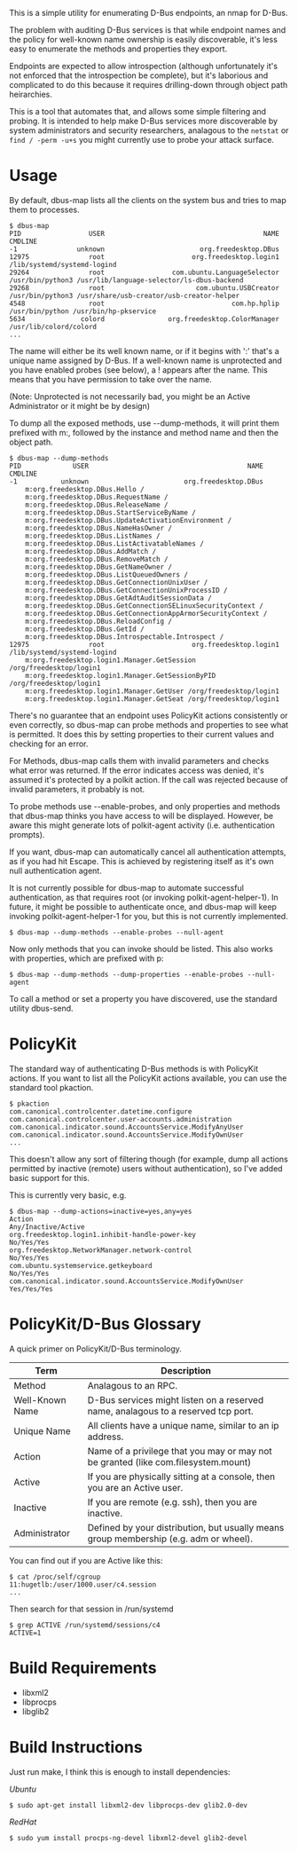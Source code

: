 This is a simple utility for enumerating D-Bus endpoints, an nmap for D-Bus.

The problem with auditing D-Bus services is that while endpoint names and the
policy for well-known name ownership is easily discoverable, it's less easy to
enumerate the methods and properties they export.

Endpoints are expected to allow introspection (although unfortunately it's not
enforced that the introspection be complete), but it's laborious and
complicated to do this because it requires drilling-down through object
path heirarchies.

This is a tool that automates that, and allows some simple filtering and
probing. It is intended to help make D-Bus services more discoverable by system
administrators and security researchers, analagous to the `netstat` or `find /
-perm -u+s` you might currently use to probe your attack surface.

# Usage

By default, dbus-map lists all the clients on the system bus and tries to map
them to processes.

```
$ dbus-map
PID                 USER                                        NAME                             CMDLINE
-1               unknown                        org.freedesktop.DBus                                    
12975               root                      org.freedesktop.login1         /lib/systemd/systemd-logind
29264               root                 com.ubuntu.LanguageSelector                    /usr/bin/python3 /usr/lib/language-selector/ls-dbus-backend
29268               root                       com.ubuntu.USBCreator                    /usr/bin/python3 /usr/share/usb-creator/usb-creator-helper
4548                root                                com.hp.hplip                     /usr/bin/python /usr/bin/hp-pkservice
5634              colord                org.freedesktop.ColorManager              /usr/lib/colord/colord
...
```

The name will either be its well known name, or if it begins with ':' that's
a unique name assigned by D-Bus. If a well-known name is unprotected and you have
enabled probes (see below), a ! appears after the name. This means that you
have permission to take over the name.

(Note: Unprotected is not necessarily bad, you might be an Active Administrator or it might be by design)

To dump all the exposed methods, use --dump-methods, it will print them
prefixed with m:, followed by the instance and method name and then the object
path.

```
$ dbus-map --dump-methods
PID             USER                                        NAME                             CMDLINE
-1           unknown                        org.freedesktop.DBus                                    
    m:org.freedesktop.DBus.Hello /
    m:org.freedesktop.DBus.RequestName /
    m:org.freedesktop.DBus.ReleaseName /
    m:org.freedesktop.DBus.StartServiceByName /
    m:org.freedesktop.DBus.UpdateActivationEnvironment /
    m:org.freedesktop.DBus.NameHasOwner /
    m:org.freedesktop.DBus.ListNames /
    m:org.freedesktop.DBus.ListActivatableNames /
    m:org.freedesktop.DBus.AddMatch /
    m:org.freedesktop.DBus.RemoveMatch /
    m:org.freedesktop.DBus.GetNameOwner /
    m:org.freedesktop.DBus.ListQueuedOwners /
    m:org.freedesktop.DBus.GetConnectionUnixUser /
    m:org.freedesktop.DBus.GetConnectionUnixProcessID /
    m:org.freedesktop.DBus.GetAdtAuditSessionData /
    m:org.freedesktop.DBus.GetConnectionSELinuxSecurityContext /
    m:org.freedesktop.DBus.GetConnectionAppArmorSecurityContext /
    m:org.freedesktop.DBus.ReloadConfig /
    m:org.freedesktop.DBus.GetId /
    m:org.freedesktop.DBus.Introspectable.Introspect /
12975               root                      org.freedesktop.login1         /lib/systemd/systemd-logind
    m:org.freedesktop.login1.Manager.GetSession /org/freedesktop/login1
    m:org.freedesktop.login1.Manager.GetSessionByPID /org/freedesktop/login1
    m:org.freedesktop.login1.Manager.GetUser /org/freedesktop/login1
    m:org.freedesktop.login1.Manager.GetSeat /org/freedesktop/login1
```

There's no guarantee that an endpoint uses PolicyKit actions consistently or
even correctly, so dbus-map can probe methods and properties to see what is
permitted. It does this by setting properties to their current values and
checking for an error.

For Methods, dbus-map calls them with invalid parameters and checks what error
was returned. If the error indicates access was denied, it's assumed it's
protected by a polkit action. If the call was rejected because of invalid
parameters, it probably is not.

To probe methods use --enable-probes, and only properties and methods that
dbus-map thinks you have access to will be displayed. However, be aware this
might generate lots of polkit-agent activity (i.e. authentication prompts).

If you want, dbus-map can automatically cancel all authentication attempts, as
if you had hit Escape. This is achieved by registering itself as it's own null
authentication agent.

It is not currently possible for dbus-map to automate successful
authentication, as that requires root (or invoking polkit-agent-helper-1). In
future, it might be possible to authenticate once, and dbus-map will keep
invoking polkit-agent-helper-1 for you, but this is not currently implemented.

```
$ dbus-map --dump-methods --enable-probes --null-agent
```

Now only methods that you can invoke should be listed. This also works with
properties, which are prefixed with p:

```
$ dbus-map --dump-methods --dump-properties --enable-probes --null-agent
```

To call a method or set a property you have discovered, use the standard
utility dbus-send.

# PolicyKit

The standard way of authenticating D-Bus methods is with PolicyKit actions. If
you want to list all the PolicyKit actions available, you can use the standard
tool pkaction.

```
$ pkaction 
com.canonical.controlcenter.datetime.configure
com.canonical.controlcenter.user-accounts.administration
com.canonical.indicator.sound.AccountsService.ModifyAnyUser
com.canonical.indicator.sound.AccountsService.ModifyOwnUser
...
```

This doesn't allow any sort of filtering though (for example, dump all
actions permitted by inactive (remote) users without authentication), so
I've added basic support for this.

This is currently very basic, e.g.

```
$ dbus-map --dump-actions=inactive=yes,any=yes
Action                                                           Any/Inactive/Active
org.freedesktop.login1.inhibit-handle-power-key                  No/Yes/Yes
org.freedesktop.NetworkManager.network-control                   No/Yes/Yes
com.ubuntu.systemservice.getkeyboard                             No/Yes/Yes
com.canonical.indicator.sound.AccountsService.ModifyOwnUser      Yes/Yes/Yes
```

# PolicyKit/D-Bus Glossary

A quick primer on PolicyKit/D-Bus terminology.

| Term            | Description
| --------------- | ----------------
| Method          | Analagous to an RPC.
| Well-Known Name | D-Bus services might listen on a reserved name, analagous to a reserved tcp port.
| Unique Name     | All clients have a unique name, similar to an ip address.
| Action          | Name of a privilege that you may or may not be granted (like com.filesystem.mount)
| Active          | If you are physically sitting at a console, then you are an Active user.
| Inactive        | If you are remote (e.g. ssh), then you are inactive.
| Administrator   | Defined by your distribution, but usually means group membership (e.g. adm or wheel).

You can find out if you are Active like this:

```
$ cat /proc/self/cgroup 
11:hugetlb:/user/1000.user/c4.session
...
```

Then search for that session in /run/systemd

```
$ grep ACTIVE /run/systemd/sessions/c4
ACTIVE=1
```

# Build Requirements

* libxml2
* libprocps
* libglib2


# Build Instructions

Just run make, I think this is enough to install dependencies:

*Ubuntu*
```
$ sudo apt-get install libxml2-dev libprocps-dev glib2.0-dev
```

*RedHat*
```
$ sudo yum install procps-ng-devel libxml2-devel glib2-devel
```

